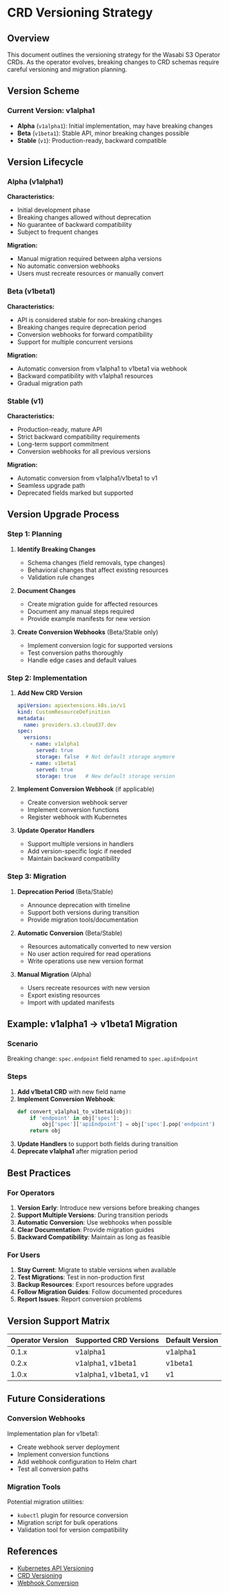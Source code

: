 # CRD Versioning Strategy

## Overview

This document outlines the versioning strategy for the Wasabi S3 Operator CRDs. As the operator evolves, breaking changes to CRD schemas require careful versioning and migration planning.

## Version Scheme

### Current Version: v1alpha1

- **Alpha** (`v1alpha1`): Initial implementation, may have breaking changes
- **Beta** (`v1beta1`): Stable API, minor breaking changes possible
- **Stable** (`v1`): Production-ready, backward compatible

## Version Lifecycle

### Alpha (v1alpha1)

**Characteristics:**
- Initial development phase
- Breaking changes allowed without deprecation
- No guarantee of backward compatibility
- Subject to frequent changes

**Migration:**
- Manual migration required between alpha versions
- No automatic conversion webhooks
- Users must recreate resources or manually convert

### Beta (v1beta1)

**Characteristics:**
- API is considered stable for non-breaking changes
- Breaking changes require deprecation period
- Conversion webhooks for forward compatibility
- Support for multiple concurrent versions

**Migration:**
- Automatic conversion from v1alpha1 to v1beta1 via webhook
- Backward compatibility with v1alpha1 resources
- Gradual migration path

### Stable (v1)

**Characteristics:**
- Production-ready, mature API
- Strict backward compatibility requirements
- Long-term support commitment
- Conversion webhooks for all previous versions

**Migration:**
- Automatic conversion from v1alpha1/v1beta1 to v1
- Seamless upgrade path
- Deprecated fields marked but supported

## Version Upgrade Process

### Step 1: Planning

1. **Identify Breaking Changes**
   - Schema changes (field removals, type changes)
   - Behavioral changes that affect existing resources
   - Validation rule changes

2. **Document Changes**
   - Create migration guide for affected resources
   - Document any manual steps required
   - Provide example manifests for new version

3. **Create Conversion Webhooks** (Beta/Stable only)
   - Implement conversion logic for supported versions
   - Test conversion paths thoroughly
   - Handle edge cases and default values

### Step 2: Implementation

1. **Add New CRD Version**
   ```yaml
   apiVersion: apiextensions.k8s.io/v1
   kind: CustomResourceDefinition
   metadata:
     name: providers.s3.cloud37.dev
   spec:
     versions:
       - name: v1alpha1
         served: true
         storage: false  # Not default storage anymore
       - name: v1beta1
         served: true
         storage: true   # New default storage version
   ```

2. **Implement Conversion Webhook** (if applicable)
   - Create conversion webhook server
   - Implement conversion functions
   - Register webhook with Kubernetes

3. **Update Operator Handlers**
   - Support multiple versions in handlers
   - Add version-specific logic if needed
   - Maintain backward compatibility

### Step 3: Migration

1. **Deprecation Period** (Beta/Stable)
   - Announce deprecation with timeline
   - Support both versions during transition
   - Provide migration tools/documentation

2. **Automatic Conversion** (Beta/Stable)
   - Resources automatically converted to new version
   - No user action required for read operations
   - Write operations use new version format

3. **Manual Migration** (Alpha)
   - Users recreate resources with new version
   - Export existing resources
   - Import with updated manifests

## Example: v1alpha1 → v1beta1 Migration

### Scenario

Breaking change: `spec.endpoint` field renamed to `spec.apiEndpoint`

### Steps

1. **Add v1beta1 CRD** with new field name
2. **Implement Conversion Webhook**:
   ```python
   def convert_v1alpha1_to_v1beta1(obj):
       if 'endpoint' in obj['spec']:
           obj['spec']['apiEndpoint'] = obj['spec'].pop('endpoint')
       return obj
   ```
3. **Update Handlers** to support both fields during transition
4. **Deprecate v1alpha1** after migration period

## Best Practices

### For Operators

1. **Version Early**: Introduce new versions before breaking changes
2. **Support Multiple Versions**: During transition periods
3. **Automatic Conversion**: Use webhooks when possible
4. **Clear Documentation**: Provide migration guides
5. **Backward Compatibility**: Maintain as long as feasible

### For Users

1. **Stay Current**: Migrate to stable versions when available
2. **Test Migrations**: Test in non-production first
3. **Backup Resources**: Export resources before upgrades
4. **Follow Migration Guides**: Follow documented procedures
5. **Report Issues**: Report conversion problems

## Version Support Matrix

| Operator Version | Supported CRD Versions | Default Version |
|----------------|----------------------|-----------------|
| 0.1.x          | v1alpha1             | v1alpha1        |
| 0.2.x          | v1alpha1, v1beta1    | v1beta1         |
| 1.0.x          | v1alpha1, v1beta1, v1| v1               |

## Future Considerations

### Conversion Webhooks

Implementation plan for v1beta1:
- Create webhook server deployment
- Implement conversion functions
- Add webhook configuration to Helm chart
- Test all conversion paths

### Migration Tools

Potential migration utilities:
- `kubectl` plugin for resource conversion
- Migration script for bulk operations
- Validation tool for version compatibility

## References

- [Kubernetes API Versioning](https://kubernetes.io/docs/reference/using-api/api-concepts/#versioning)
- [CRD Versioning](https://kubernetes.io/docs/tasks/extend-kubernetes/custom-resources/custom-resource-definition-versioning/)
- [Webhook Conversion](https://kubernetes.io/docs/tasks/extend-kubernetes/custom-resources/custom-resource-definition-versioning/#webhook-conversion)


